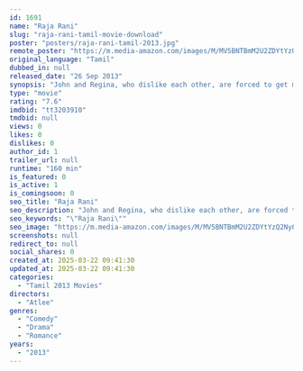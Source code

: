 ```yaml
---
id: 1691
name: "Raja Rani"
slug: "raja-rani-tamil-movie-download"
poster: "posters/raja-rani-tamil-2013.jpg"
remote_poster: "https://m.media-amazon.com/images/M/MV5BNTBmM2U2ZDYtYzQ2Ny00N2ZiLWIzODItOGFiMTA0ODM2NDA1XkEyXkFqcGc@._V1_SX300.jpg"
original_language: "Tamil"
dubbed_in: null
released_date: "26 Sep 2013"
synopsis: "John and Regina, who dislike each other, are forced to get married and lead troubled lives. However, things take a turn when the couple suffers a sudden tragedy."
type: "movie"
rating: "7.6"
imdbid: "tt3203910"
tmdbid: null
views: 0
likes: 0
dislikes: 0
author_id: 1
trailer_url: null
runtime: "160 min"
is_featured: 0
is_active: 1
is_comingsoon: 0
seo_title: "Raja Rani"
seo_description: "John and Regina, who dislike each other, are forced to get married and lead troubled lives. However, things take a turn when the couple suffers a sudden tragedy."
seo_keywords: "\"Raja Rani\""
seo_image: "https://m.media-amazon.com/images/M/MV5BNTBmM2U2ZDYtYzQ2Ny00N2ZiLWIzODItOGFiMTA0ODM2NDA1XkEyXkFqcGc@._V1_SX300.jpg"
screenshots: null
redirect_to: null
social_shares: 0
created_at: 2025-03-22 09:41:30
updated_at: 2025-03-22 09:41:30
categories:
  - "Tamil 2013 Movies"
directors:
  - "Atlee"
genres:
  - "Comedy"
  - "Drama"
  - "Romance"
years:
  - "2013"
---
```

